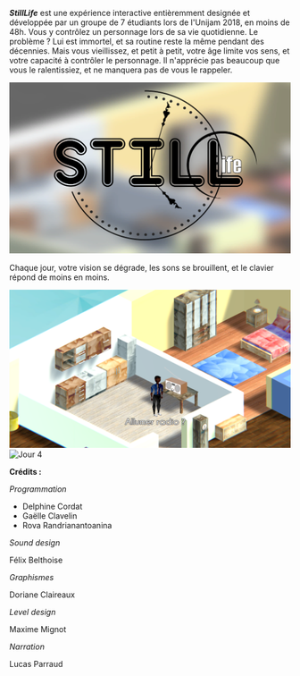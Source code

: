 


***StillLife*** est une expérience interactive entièremment designée et développée par un groupe de 7 étudiants lors de l'Unijam 2018, en moins de 48h. Vous y contrôlez un personnage lors de sa vie quotidienne. Le problème ? Lui est immortel, et sa routine reste la même pendant des décennies. Mais vous vieillissez, et petit à petit, votre âge limite vos sens, et votre capacité à contrôler le personnage. Il n'apprécie pas beaucoup que vous le ralentissiez, et ne manquera pas de vous le rappeler.

![MenuLogo](Capture1.PNG)


Chaque jour, votre vision se dégrade, les sons se brouillent, et le clavier répond de moins en moins.

![Jour 1](Capture2.PNG)    ![Jour 4](Capture3.PNG)


**Crédits :**

*Programmation*

- Delphine Cordat
- Gaëlle Clavelin
- Rova Randrianantoanina

*Sound design*

Félix Belthoise

*Graphismes*

Doriane Claireaux

*Level design*

Maxime Mignot

*Narration*

Lucas Parraud
